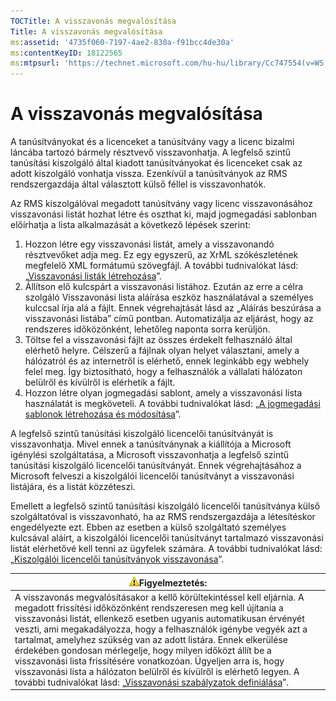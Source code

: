 ```yaml
---
TOCTitle: A visszavonás megvalósítása
Title: A visszavonás megvalósítása
ms:assetid: '4735f060-7197-4ae2-830a-f91bcc4de30a'
ms:contentKeyID: 18122565
ms:mtpsurl: 'https://technet.microsoft.com/hu-hu/library/Cc747554(v=WS.10)'
---
```


A visszavonás megvalósítása
===========================

A tanúsítványokat és a licenceket a tanúsítvány vagy a licenc bizalmi láncába tartozó bármely résztvevő visszavonhatja. A legfelső szintű tanúsítási kiszolgáló által kiadott tanúsítványokat és licenceket csak az adott kiszolgáló vonhatja vissza. Ezenkívül a tanúsítványok az RMS rendszergazdája által választott külső féllel is visszavonhatók.

Az RMS kiszolgálóval megadott tanúsítvány vagy licenc visszavonásához visszavonási listát hozhat létre és oszthat ki, majd jogmegadási sablonban előírhatja a lista alkalmazását a következő lépések szerint:

1.  Hozzon létre egy visszavonási listát, amely a visszavonandó résztvevőket adja meg. Ez egy egyszerű, az XrML szókészletének megfelelő XML formátumú szövegfájl. A további tudnivalókat lásd: „[Visszavonási listák létrehozása](https://technet.microsoft.com/1ef75199-3344-4225-84de-a863a777696a)”.
2.  Állítson elő kulcspárt a visszavonási listához. Ezután az erre a célra szolgáló Visszavonási lista aláírása eszköz használatával a személyes kulccsal írja alá a fájlt. Ennek végrehajtását lásd az „Aláírás beszúrása a visszavonási listába” című pontban. Automatizálja az eljárást, hogy az rendszeres időközönként, lehetőleg naponta sorra kerüljön.
3.  Töltse fel a visszavonási fájlt az összes érdekelt felhasználó által elérhető helyre. Célszerű a fájlnak olyan helyet választani, amely a hálózatról és az internetről is elérhető, ennek leginkább egy webhely felel meg. Így biztosítható, hogy a felhasználók a vállalati hálózaton belülről és kívülről is elérhetik a fájlt.
4.  Hozzon létre olyan jogmegadási sablont, amely a visszavonási lista használatát is megköveteli. A további tudnivalókat lásd: „[A jogmegadási sablonok létrehozása és módosítása](https://technet.microsoft.com/6014176f-ef71-4d29-b3e3-da129c18563d)”.

A legfelső szintű tanúsítási kiszolgáló licencelői tanúsítványát is visszavonhatja. Mivel ennek a tanúsítványnak a kiállítója a Microsoft igénylési szolgáltatása, a Microsoft visszavonhatja a legfelső szintű tanúsítási kiszolgáló licencelői tanúsítványát. Ennek végrehajtásához a Microsoft felveszi a kiszolgálói licencelői tanúsítványt a visszavonási listájára, és a listát közzéteszi.

Emellett a legfelső szintű tanúsítási kiszolgáló licencelői tanúsítványa külső szolgáltatóval is visszavonható, ha az RMS rendszergazdája a létesítéskor engedélyezte ezt. Ebben az esetben a külső szolgáltató személyes kulcsával aláírt, a kiszolgálói licencelői tanúsítványt tartalmazó visszavonási listát elérhetővé kell tenni az ügyfelek számára. A további tudnivalókat lásd: „[Kiszolgálói licencelői tanúsítványok visszavonása](https://technet.microsoft.com/8020861d-d196-4431-8282-044675ef5616)”.

| ![](images/Cc747554.Caution(WS.10).gif)Figyelmeztetés:                                                                                                                                                                                                                                                                                                                                                                                                                                                                                                                                                                                                                            |
|----------------------------------------------------------------------------------------------------------------------------------------------------------------------------------------------------------------------------------------------------------------------------------------------------------------------------------------------------------------------------------------------------------------------------------------------------------------------------------------------------------------------------------------------------------------------------------------------------------------------------------------------------------------------------------------------------------------|
| A visszavonás megvalósításakor a kellő körültekintéssel kell eljárnia. A megadott frissítési időközönként rendszeresen meg kell újítania a visszavonási listát, ellenkező esetben ugyanis automatikusan érvényét veszti, ami megakadályozza, hogy a felhasználók igénybe vegyék azt a tartalmat, amelyhez szükség van az adott listára. Ennek elkerülése érdekében gondosan mérlegelje, hogy milyen időközt állít be a visszavonási lista frissítésére vonatkozóan. Ügyeljen arra is, hogy visszavonási lista a hálózaton belülről és kívülről is elérhető legyen. A további tudnivalókat lásd: „[Visszavonási szabályzatok definiálása](https://technet.microsoft.com/e2fffe9f-def7-439b-a8aa-43f8a065813d)”. |
